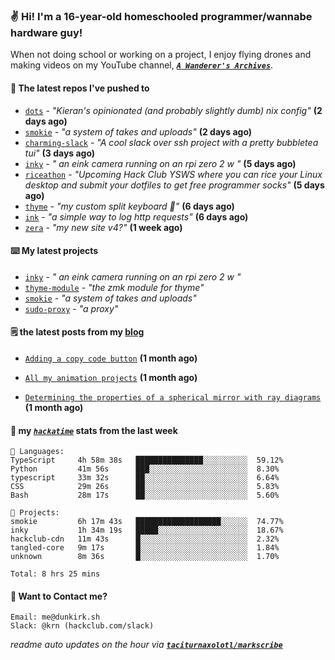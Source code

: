 ### ✌️ Hi! I'm a 16-year-old homeschooled programmer/wannabe hardware guy!

When not doing school or working on a project, I enjoy flying drones and making videos on my YouTube channel, [**_`A Wanderer's Archives`_**](https://youtube.com/@wanderer.archives).

#### 👷 The latest repos I've pushed to

- [`dots`](https://github.com/taciturnaxolotl/dots) - _"Kieran's opinionated (and probably slightly dumb) nix config"_ **(2 days ago)**
- [`smokie`](https://github.com/taciturnaxolotl/smokie) - _"a system of takes and uploads"_ **(2 days ago)**
- [`charming-slack`](https://github.com/taciturnaxolotl/charming-slack) - _"A cool slack over ssh project with a pretty bubbletea tui"_ **(3 days ago)**
- [`inky`](https://github.com/taciturnaxolotl/inky) - _" an eink camera running on an rpi zero 2 w "_ **(5 days ago)**
- [`riceathon`](https://github.com/hackclub/riceathon) - _"Upcoming Hack Club YSWS where you can rice your Linux desktop and submit your dotfiles to get free programmer socks"_ **(5 days ago)**
- [`thyme`](https://github.com/taciturnaxolotl/thyme) - _"my custom split keyboard 🫶"_ **(6 days ago)**
- [`ink`](https://github.com/taciturnaxolotl/ink) - _"a simple way to log http requests"_ **(6 days ago)**
- [`zera`](https://github.com/taciturnaxolotl/zera) - _"my new site v4?"_ **(1 week ago)**

#### ⌨️ My latest projects

- [`inky`](https://github.com/taciturnaxolotl/inky) - _" an eink camera running on an rpi zero 2 w "_
- [`thyme-module`](https://github.com/taciturnaxolotl/thyme-module) - _"the zmk module for thyme"_
- [`smokie`](https://github.com/taciturnaxolotl/smokie) - _"a system of takes and uploads"_
- [`sudo-proxy`](https://github.com/taciturnaxolotl/sudo-proxy) - _"a proxy"_

#### 🗒️ the latest posts from my [blog](https://dunkirk.sh)

- [`Adding a copy code button`](https://dunkirk.sh/blog/adding-a-copy-button/) **(1 month ago)**

- [`All my animation projects`](https://dunkirk.sh/blog/my-animations/) **(1 month ago)**

- [`Determining the properties of a spherical mirror with ray diagrams`](https://dunkirk.sh/blog/spherical-ray-diagrams/) **(1 month ago)**



#### 📡 my [_`hackatime`_](https://waka.hackclub.com) stats from the last week

```text
💾 Languages:
TypeScript     4h 58m 38s   ███████████████░░░░░░░░░░  59.12%
Python         41m 56s      ███░░░░░░░░░░░░░░░░░░░░░░  8.30%
typescript     33m 32s      ██░░░░░░░░░░░░░░░░░░░░░░░  6.64%
CSS            29m 26s      ██░░░░░░░░░░░░░░░░░░░░░░░  5.83%
Bash           28m 17s      ██░░░░░░░░░░░░░░░░░░░░░░░  5.60%

💼 Projects:
smokie         6h 17m 43s   ███████████████████░░░░░░  74.77%
inky           1h 34m 19s   █████░░░░░░░░░░░░░░░░░░░░  18.67%
hackclub-cdn   11m 43s      █░░░░░░░░░░░░░░░░░░░░░░░░  2.32%
tangled-core   9m 17s       █░░░░░░░░░░░░░░░░░░░░░░░░  1.84%
unknown        8m 36s       █░░░░░░░░░░░░░░░░░░░░░░░░  1.70%

Total: 8 hrs 25 mins
```

#### 📮 Want to Contact me?

```text
Email: me@dunkirk.sh
Slack: @krn (hackclub.com/slack)
```

_readme auto updates on the hour via [**`taciturnaxolotl/markscribe`**](https://github.com/taciturnaxolotl/markscribe)_
